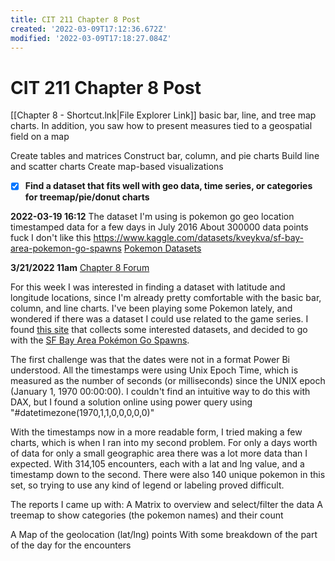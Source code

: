 ```yaml
---
title: CIT 211 Chapter 8 Post
created: '2022-03-09T17:12:36.672Z'
modified: '2022-03-09T17:18:27.084Z'
---
```


# CIT 211 Chapter 8 Post
[[Chapter 8 - Shortcut.lnk|File Explorer Link]]
basic bar, line, and tree map charts. In addition, you saw how to present
measures tied to a geospatial field on a map

Create tables and matrices
Construct bar, column, and pie charts
Build line and scatter charts
Create map-based visualizations

- [x] **Find a dataset that fits well with geo data, time series, or categories for treemap/pie/donut charts**

**2022-03-19 16:12**
The dataset I'm using is pokemon go geo location timestamped data for a few days in July 2016
About 300000 data points
fuck I don't like this
https://www.kaggle.com/datasets/kveykva/sf-bay-area-pokemon-go-spawns
[Pokemon Datasets](https://swhui.github.io/StatisticsinPokemon/datasets/)

**3/21/2022 11am**
[Chapter 8 Forum](https://elearn.nmc.edu/mod/forum/view.php?id=1878058)

For this week I was interested in finding a dataset with latitude and longitude locations, since I'm already pretty comfortable with the basic bar, column, and line charts. 
I've been playing some Pokemon lately, and wondered if there was a dataset I could use related to the game series. 
I found [this site](https://swhui.github.io/StatisticsinPokemon/datasets/) that collects some interested datasets, and decided to go with the [SF Bay Area Pokémon Go Spawns](https://www.kaggle.com/kveykva/sf-bay-area-pokemon-go-spawns). 

The first challenge was that the dates were not in a format Power Bi understood. All the timestamps were using Unix Epoch Time, which is measured as the number of seconds (or milliseconds) since the UNIX epoch (January 1, 1970 00:00:00).
I couldn't find an intuitive way to do this with DAX, but I found a solution online using power query using "#datetimezone(1970,1,1,0,0,0,0,0)"

With the timestamps now in a more readable form, I tried making a few charts, which is when I ran into my second problem. For only a days worth of data for only a small geographic area there was a lot more data than I expected. With 314,105 encounters, each with a lat and lng value, and a timestamp down to the second. There were also 140 unique pokemon in this set, so trying to use any kind of legend or labeling proved difficult. 

The reports I came up with: 
A Matrix to overview and select/filter the data
A treemap to show categories (the pokemon names) and their count

A Map of the geolocation (lat/lng) points
With some breakdown of the part of the day for the encounters
